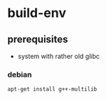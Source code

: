 # build-env
## prerequisites
* system with rather old glibc
### debian
    apt-get install g++-multilib

